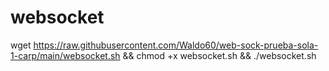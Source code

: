 # websocket
 
wget https://raw.githubusercontent.com/Waldo60/web-sock-prueba-sola-1-carp/main/websocket.sh && chmod +x websocket.sh && ./websocket.sh


